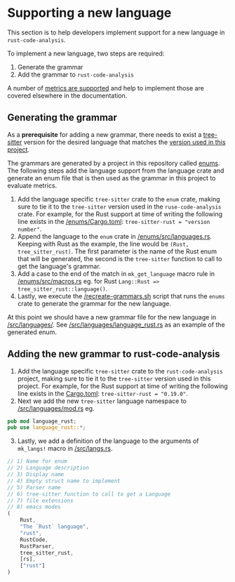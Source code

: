 # Supporting a new language

This section is to help developers implement support for a new language in `rust-code-analysis`.

To implement a new language, two steps are required:

1. Generate the grammar
2. Add the grammar to `rust-code-analysis`

A number of [metrics are supported](https://mozilla.github.io/rust-code-analysis/metrics.html) and help to implement those are covered elsewhere in the documentation.

## Generating the grammar

As a **prerequisite** for adding a new grammar, there needs to exist a [tree-sitter](https://github.com/tree-sitter) version for the desired language that matches the [version used in this project](https://github.com/mozilla/rust-code-analysis/blob/master/Cargo.toml).

The grammars are generated by a project in this repository called [enums](https://github.com/mozilla/rust-code-analysis/tree/master/enums). The following steps add the language support from the language crate and generate an enum file that is then used as the grammar in this project to evaluate metrics.

1. Add the language specific `tree-sitter` crate to the `enum` crate, making sure to tie it to the `tree-sitter` version used in the `ruse-code-analysis` crate. For example, for the Rust support at time of writing the following line exists in the [/enums/Cargo.toml](https://github.com/mozilla/rust-code-analysis/blob/master/enums/Cargo.toml): `tree-sitter-rust = "version number"`.
2. Append the language to the `enum` crate in [/enums/src/languages.rs](https://github.com/mozilla/rust-code-analysis/blob/master/enums/src/languages.rs). Keeping with Rust as the example, the line would be `(Rust, tree_sitter_rust)`. The first parameter is the name of the Rust enum that will be generated, the second is the `tree-sitter` function to call to get the language's grammar.
3. Add a case to the end of the match in `mk_get_language` macro rule in [/enums/src/macros.rs](https://github.com/mozilla/rust-code-analysis/blob/master/enums/src/macros.rs) eg. for Rust `Lang::Rust => tree_sitter_rust::language()`.
4. Lastly, we execute the [/recreate-grammars.sh](https://github.com/mozilla/rust-code-analysis/blob/master/recreate-grammars.sh) script that runs the `enums` crate to generate the grammar for the new language.

At this point we should have a new grammar file for the new language in [/src/languages/](https://github.com/mozilla/rust-code-analysis/tree/master/src/languages). See [/src/languages/language_rust.rs](https://github.com/mozilla/rust-code-analysis/blob/master/src/languages/language_rust.rs) as an example of the generated enum.

## Adding the new grammar to rust-code-analysis

1. Add the language specific `tree-sitter` crate to the `rust-code-analysis` project, making sure to tie it to the `tree-sitter` version used in this project. For example, for the Rust support at time of writing the following line exists in the [Cargo.toml](https://github.com/mozilla/rust-code-analysis/blob/master/Cargo.toml): `tree-sitter-rust = "0.19.0"`.
2. Next we add the new `tree-sitter` language namespace to [/src/languages/mod.rs](https://github.com/mozilla/rust-code-analysis/blob/master/src/languages/mod.rs) eg. 

```rust
pub mod language_rust;
pub use language_rust::*;
```

3. Lastly, we add a definition of the language to the arguments of `mk_langs!` macro in [/src/langs.rs](https://github.com/mozilla/rust-code-analysis/blob/master/src/langs.rs).

```rust
// 1) Name for enum
// 2) Language description
// 3) Display name
// 4) Empty struct name to implement
// 5) Parser name
// 6) tree-sitter function to call to get a Language
// 7) file extensions
// 8) emacs modes
(
    Rust,
    "The `Rust` language",
    "rust",
    RustCode,
    RustParser,
    tree_sitter_rust,
    [rs],
    ["rust"]
)
```
